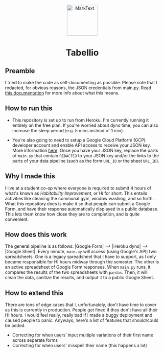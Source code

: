 <p align="center"><img src="https://imgur.com/HOWql8D.png" alt="MarkText" width="100" height="100"></p>

<h1 align="center">Tabellio</h1>

## Preamble
I tried to make the code as self-documenting as possible. Please note that I redacted, for obvious reasons, the JSON credentials from main.py. Read [this documentation](https://docs.gspread.org/en/latest/oauth2.html) for more info about what this means.

## How to run this
- This repository is set up to run from Heroku. I'm currently running it entirely on the free plan. If you're worried about dyno time, you can also increase the sleep period (e.g. 5 mins instead of 1 min).

- You're also going to need to setup a Google Cloud Platform (GCP) developer account and enable API access to receive your JSON key. More information [here](https://docs.gspread.org/en/latest/oauth2.html#for-bots-using-service-account). Once you have your JSON key, replace the parts of `main.py` that contain `REDACTED` to your JSON key and/or the links to the parts of your data pipeline (such as the form `URL_ID` or the sheet `URL_ID`).

## Why I made this
I live at a student co-op where everyone is required to submit 4 hours of what's known as *Habitability Improvement*, or *HI* for short. This entails activities like cleaning the communal gym, window washing, and so forth. What this repository does is make it so that people can submit a Google Form, and have their response automatically displayed in a public database. This lets them know how close they are to completion, and is quite convenient.

## How does this work
The general pipeline is as follows: |Google Form| --> |Heroku dyno| --> |Google Sheet|. Every minute, `main.py` will access (using Google's API) two spreadsheets. One is a legacy spreadsheet that I have to support, as I only became responsible for HI hours midway through the semester. The other is an active spreadsheet of Google Form responses. When `main.py` runs, it compares the results of the two spreadsheets with `pandas`. Then, it will clean the data, sanitize the results, and output it to a public Google Sheet.

## How to extend this
There are tons of edge cases that I, unfortunately, don't have time to cover as this is currently in production. People get fined if they don't have all their HI hours. I would feel really, really bad if I made a buggy deployment and caused people to panic. Anyways, here's a list of features that should/could be added.
- Correcting for when users' input multiple variations of their first name across separate forms
- Correcting for when users' misspell their name (this happens a lot)

